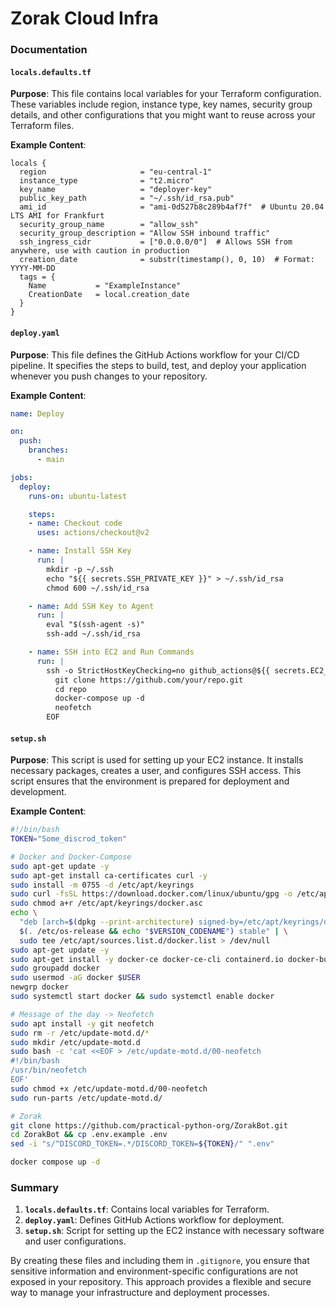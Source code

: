 # Zorak Cloud Infra

### Documentation

#### `locals.defaults.tf`
**Purpose**: This file contains local variables for your Terraform configuration. These variables include region, instance type, key names, security group details, and other configurations that you might want to reuse across your Terraform files.

**Example Content**:
```hcl
locals {
  region                     = "eu-central-1"
  instance_type              = "t2.micro"
  key_name                   = "deployer-key"
  public_key_path            = "~/.ssh/id_rsa.pub"
  ami_id                     = "ami-0d527b8c289b4af7f"  # Ubuntu 20.04 LTS AMI for Frankfurt
  security_group_name        = "allow_ssh"
  security_group_description = "Allow SSH inbound traffic"
  ssh_ingress_cidr           = ["0.0.0.0/0"]  # Allows SSH from anywhere, use with caution in production
  creation_date              = substr(timestamp(), 0, 10)  # Format: YYYY-MM-DD
  tags = {
    Name           = "ExampleInstance"
    CreationDate   = local.creation_date
  }
}
```

#### `deploy.yaml`
**Purpose**: This file defines the GitHub Actions workflow for your CI/CD pipeline. It specifies the steps to build, test, and deploy your application whenever you push changes to your repository.

**Example Content**:
```yaml
name: Deploy

on:
  push:
    branches:
      - main

jobs:
  deploy:
    runs-on: ubuntu-latest

    steps:
    - name: Checkout code
      uses: actions/checkout@v2

    - name: Install SSH Key
      run: |
        mkdir -p ~/.ssh
        echo "${{ secrets.SSH_PRIVATE_KEY }}" > ~/.ssh/id_rsa
        chmod 600 ~/.ssh/id_rsa

    - name: Add SSH Key to Agent
      run: |
        eval "$(ssh-agent -s)"
        ssh-add ~/.ssh/id_rsa

    - name: SSH into EC2 and Run Commands
      run: |
        ssh -o StrictHostKeyChecking=no github_actions@${{ secrets.EC2_PUBLIC_IP }} << 'EOF'
          git clone https://github.com/your/repo.git
          cd repo
          docker-compose up -d
          neofetch
        EOF
```

#### `setup.sh`
**Purpose**: This script is used for setting up your EC2 instance. It installs necessary packages, creates a user, and configures SSH access. This script ensures that the environment is prepared for deployment and development.

**Example Content**:
```bash
#!/bin/bash
TOKEN="Some_discrod_token"

# Docker and Docker-Compose
sudo apt-get update -y
sudo apt-get install ca-certificates curl -y
sudo install -m 0755 -d /etc/apt/keyrings
sudo curl -fsSL https://download.docker.com/linux/ubuntu/gpg -o /etc/apt/keyrings/docker.asc
sudo chmod a+r /etc/apt/keyrings/docker.asc
echo \
  "deb [arch=$(dpkg --print-architecture) signed-by=/etc/apt/keyrings/docker.asc] https://download.docker.com/linux/ubuntu \
  $(. /etc/os-release && echo "$VERSION_CODENAME") stable" | \
  sudo tee /etc/apt/sources.list.d/docker.list > /dev/null
sudo apt-get update -y
sudo apt-get install -y docker-ce docker-ce-cli containerd.io docker-buildx-plugin docker-compose-plugin
sudo groupadd docker
sudo usermod -aG docker $USER
newgrp docker
sudo systemctl start docker && sudo systemctl enable docker

# Message of the day -> Neofetch
sudo apt install -y git neofetch
sudo rm -r /etc/update-motd.d/*
sudo mkdir /etc/update-motd.d
sudo bash -c 'cat <<EOF > /etc/update-motd.d/00-neofetch
#!/bin/bash
/usr/bin/neofetch
EOF'
sudo chmod +x /etc/update-motd.d/00-neofetch
sudo run-parts /etc/update-motd.d/

# Zorak
git clone https://github.com/practical-python-org/ZorakBot.git
cd ZorakBot && cp .env.example .env
sed -i "s/^DISCORD_TOKEN=.*/DISCORD_TOKEN=${TOKEN}/" ".env"

docker compose up -d

```

### Summary

1. **`locals.defaults.tf`**: Contains local variables for Terraform.
2. **`deploy.yaml`**: Defines GitHub Actions workflow for deployment.
3. **`setup.sh`**: Script for setting up the EC2 instance with necessary software and user configurations.

By creating these files and including them in `.gitignore`, you ensure that sensitive information and environment-specific configurations are not exposed in your repository. This approach provides a flexible and secure way to manage your infrastructure and deployment processes.
